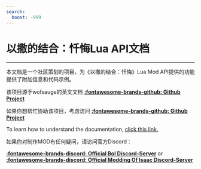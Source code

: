 ```yaml
---
search:
  boost: -999
---
```

# 以撒的结合：忏悔Lua API文档
___

本文档是一个社区策划的项目，为《以撒的结合：忏悔》Lua Mod API提供的功能提供了附加信息和代码示例。

该项目源于wofsauge的英文文档 **[:fontawesome-brands-github: Github Project](https://github.com/wofsauge/IsaacDocs)**

如果你想帮忙协助该项目，考虑访问 **[:fontawesome-brands-github: Github Project](https://github.com/58115310/IsaacDocs)**

To learn how to understand the documentation, [click this link.](./faq/faq.md#how-do-i-understand-the-docs)

如果你对制作MOD有任何疑问，请访问官方Discord：

**[:fontawesome-brands-discord: Official BoI Discord-Server](https://discord.gg/isaac)** or **[:fontawesome-brands-discord: Official Modding Of Isaac Discord-Server](https://discord.gg/KbevtvgD4z)**
